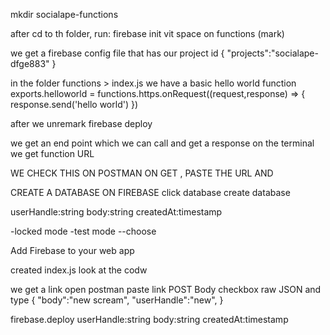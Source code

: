 mkdir socialape-functions

after cd to th folder, run:
firebase init
vit space on functions (mark)

we get a firebase config file that has our project id
{
"projects":"socialape-dfge883"
}

in the folder functions > index.js
we have a basic hello world function
exports.helloworld = functions.https.onRequest((request,response) => {
response.send('hello world')
})

after we unremark
firebase deploy

we get an end point which we can call and get a response
on the terminal we get function URL

WE CHECK THIS ON POSTMAN ON GET , PASTE THE URL
AND

CREATE A DATABASE
ON FIREBASE
click database create database

userHandle:string
body:string
createdAt:timestamp

-locked mode
-test mode --choose

Add Firebase to your web app

created index.js look at the codw


we get a link 
open postman paste link
POST 
Body
checkbox raw
JSON
and type
{
"body":"new scream",
"userHandle":"new",
}


firebase.deploy
userHandle:string
body:string
createdAt:timestamp